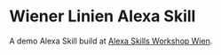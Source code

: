 # Wiener Linien Alexa Skill

A demo Alexa Skill build at [Alexa Skills Workshop Wien](https://alexaskillsworkshopwien.splashthat.com).
